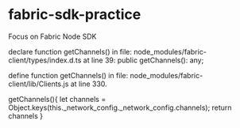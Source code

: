 # fabric-sdk-practice
Focus on Fabric Node SDK

declare function getChannels() in file: node_modules/fabric-client/types/index.d.ts at line 39:
  public getChannels(): any;

define function  getChannels() in file: node_modules/fabric-client/lib/Clients.js at line 330.

  getChannels(){
   	let channels = Object.keys(this._network_config._network_config.channels);
  	return channels
  }

